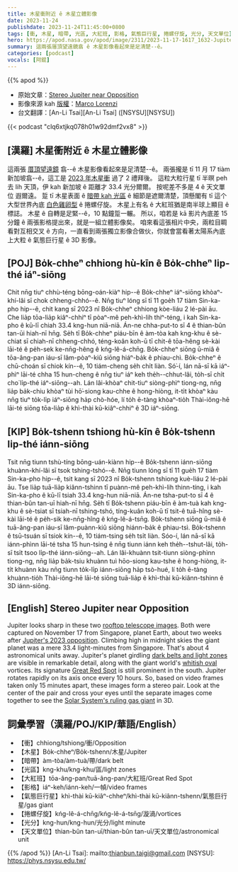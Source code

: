 ```yaml
---
title: 木星衝附近 ê 木星立體影像
date: 2023-11-24
publishdate: 2023-11-24T11:45:00+0800
tags: [衝, 木星, 暗帶, 光區, 大紅班, 影格, 氣態巨行星, 捲螺仔旋, 光分, 天文單位]
hero: https://apod.nasa.gov/apod/image/2311/2023-11-17-1617_1632-Jupiter_Stereo1200.png
summary: 這兩張厝頂望遠鏡翕 ê 木星影像看起來是足清楚--ê。
categories: [podcast]
vocals: [阿錕]
---
```


{{% apod %}}

- 原始文章：[Stereo Jupiter near Opposition](https://apod.nasa.gov/apod/ap231124.html)
- 影像來源 kah [版權][copyright]：[Marco Lorenzi](https://www.glitteringlights.com/About/About-Me)
- 台文翻譯：[An-Li Tsai][An-Li Tsai] ([NSYSU][NSYSU])

{{< podcast "clq6xtjkq078h01w92dmf2vx8" >}}

## [漢羅] 木星衝附近 ê 木星立體影像
這兩張 [厝頂望遠鏡][rooftop telescope images] 翕--ê 木星影像看起來是足清楚--ê。
兩張攏是 tī 11 月 17 tiàm 新加坡翕--ê，這工是 [2023 年木星衝][Jupiter's 2023 opposition] 過了 2 禮拜後。
這粒大粒行星 tī 半暝 peh 去 lih 天頂，伊 kah 新加坡 ê 距離才 33.4 光分爾爾。
按呢差不多是 4 ê 天文單位 遐爾遠。
踅 tī 木星表面 ê [暗帶 kah 光區][dark belts and light zones] ê 細節是遮爾清楚，頂懸閣有 tī 這个大型世界內底 [白色雞卵型][whitish oval] ê 捲螺仔旋。
木星上有名 ê 大紅班猶是南半球上顯目 ê 標誌。
木星 ê 自轉是足緊--ê，10 點鐘踅一輾。
所以，咱若是 kā 影片內底差 15 分鐘 ê 兩張影格提出來，就是一組立體影像矣。
咱來看這張相片中央，兩粒目睭看對互相交叉 ê 方向，一直看到兩張獨立影像合做伙，你就會當看著太陽系內底上大粒 ê 氣態巨行星 ê 3D 影像。

## [POJ] Bo̍k-chheⁿ chhiong hù-kīn ê Bo̍k-chheⁿ li̍p-thé iáⁿ-siōng
Chit nn̄g tiuⁿ chhù-téng bōng-oán-kiàⁿ hip--ê Bo̍k-chheⁿ iáⁿ-siōng khòaⁿ-khí-lâi sī chok chheng-chhó--ê.
Nn̄g tiuⁿ lóng sī tī 11 goe̍h 17 tiàm Sin-ka-pho hip--ê, chit kang sī 2023 nî Bo̍k-chheⁿ chhiong kòe-liáu 2 lé-pài āu.
Che lia̍p tōa-lia̍p kiâⁿ-chhiⁿ tī pòaⁿ-mê peh-khì-lih thiⁿ-téng, i kah Sin-ka-pho ê kū-lī chiah 33.4 kng-hun niā-niā.
Án-ne chha-put-to sī 4 ê thian-bûn tan-ūi hiah-nī hn̄g.
Se̍h tī Bo̍k-chheⁿ piáu-bīn ê àm-tòa kah kng-khu ê sè-chiat sī chiah-nī chheng-chhó, téng-koân koh-ū tī chit-ê tōa-hêng sè-kài lāi-té ê pe̍h-sek ke-nn̄g-hêng ê kńg-lê-á-chn̄g.
Bo̍k-chheⁿ siōng ū-miâ ê tōa-âng-pan iáu-sī lâm-pòaⁿ-kiû siōng hiáⁿ-ba̍k ê phiau-chì.
Bo̍k-chheⁿ ê chū-choán sī chiok kín--ê, 10 tiám-cheng se̍h chi̍t liàn.
Só͘-í, lán nā-sī kā iáⁿ-phìⁿ lāi-té chha 15 hun-cheng ê nn̄g tiuⁿ iáⁿ keh the̍h--chhut-lâi, to̍h-sī chi̍t cho͘ li̍p-thé iáⁿ-siōng--ah.
Lán lâi-khòaⁿ chit-tiuⁿ siòng-phìⁿ tiong-ng, nn̄g lia̍p ba̍k-chiu khòaⁿ tùi hō͘-siong kau-chhe ê hong-hiòng, it-ti̍t khòaⁿ kàu nn̄g tiuⁿ to̍k-li̍p iáⁿ-siōng ha̍p chò-hóe, lí to̍h ē-tàng khòaⁿ-tio̍h Thài-iông-hē lāi-té siōng tōa-lia̍p ê khì-thài kū-kiâⁿ-chhiⁿ ê 3D iáⁿ-siōng.

## [KIP] Bo̍k-tshenn tshiong hù-kīn ê Bo̍k-tshenn li̍p-thé iánn-siōng
Tsit nn̄g tiunn tshù-tíng bōng-uán-kiànn hip--ê Bo̍k-tshenn iánn-siōng khuànn-khí-lâi sī tsok tshing-tshó--ê.
Nn̄g tiunn lóng sī tī 11 gue̍h 17 tiàm Sin-ka-pho hip--ê, tsit kang sī 2023 nî Bo̍k-tshenn tshiong kuè-liáu 2 lé-pài āu.
Tse lia̍p tuā-lia̍p kiânn-tshinn tī puànn-mê peh-khì-lih thinn-tíng, i kah Sin-ka-pho ê kū-lī tsiah 33.4 kng-hun niā-niā.
Án-ne tsha-put-to sī 4 ê thian-bûn tan-uī hiah-nī hn̄g.
Se̍h tī Bo̍k-tshenn piáu-bīn ê àm-tuà kah kng-khu ê sè-tsiat sī tsiah-nī tshing-tshó, tíng-kuân koh-ū tī tsit-ê tuā-hîng sè-kài lāi-té ê pe̍h-sik ke-nn̄g-hîng ê kńg-lê-á-tsn̄g.
Bo̍k-tshenn siōng ū-miâ ê tuā-âng-pan iáu-sī lâm-puànn-kiû siōng hiánn-ba̍k ê phiau-tsì.
Bo̍k-tshenn ê tsū-tsuán sī tsiok kín--ê, 10 tiám-tsing se̍h tsi̍t liàn.
Sóo-í, lán nā-sī kā iánn-phìnn lāi-té tsha 15 hun-tsing ê nn̄g tiunn iánn keh the̍h--tshut-lâi, to̍h-sī tsi̍t tsoo li̍p-thé iánn-siōng--ah.
Lán lâi-khuànn tsit-tiunn siòng-phìnn tiong-ng, nn̄g lia̍p ba̍k-tsiu khuànn tuì hōo-siong kau-tshe ê hong-hiòng, it-ti̍t khuànn kàu nn̄g tiunn to̍k-li̍p iánn-siōng ha̍p tsò-hué, lí to̍h ē-tàng khuànn-tio̍h Thài-iông-hē lāi-té siōng tuā-lia̍p ê khì-thài kū-kiânn-tshinn ê 3D iánn-siōng.

## [English] Stereo Jupiter near Opposition
Jupiter looks sharp in these two [rooftop telescope images][rooftop telescope images].
Both were captured on November 17 from Singapore, planet Earth, about two weeks after [Jupiter's 2023 opposition][Jupiter's 2023 opposition].
Climbing high in midnight skies the giant planet was a mere 33.4 light-minutes from Singapore.
That's about 4 astronomical units away.
Jupiter's planet girdling [dark belts and light zones][dark belts and light zones] are visible in remarkable detail, along with the giant world's [whitish oval][whitish oval] vortices.
Its signature [Great Red Spot][Great Red Spot] is still prominent in the south.
Jupiter rotates rapidly on its axis once every 10 hours.
So, based on video frames taken only 15 minutes apart, these images form a stereo pair.
Look at the center of the pair and cross your eyes until the separate images come together to see the [Solar System's ruling gas giant][Solar System's ruling gas giant] in 3D.

## 詞彙學習（漢羅/POJ/KIP/華語/English）
- 【衝】chhiong/tshiong/衝/Opposition
- 【木星】Bo̍k-chheⁿ/Bo̍k-tshenn/木星/Jupiter
- 【暗帶】àm-tòa/àm-tuà/帶/dark belt
- 【光區】kng-khu/kng-khu/區/light zones
- 【大紅班】tōa-âng-pan/tuā-âng-pan/大紅班/Great Red Spot
- 【影格】iáⁿ-keh/iánn-keh/一幀/video frames
- 【氣態巨行星】khì-thài kū-kiâⁿ-chheⁿ/khì-thài kū-kiânn-tshenn/氣態巨行星/gas giant
- 【捲螺仔旋】kńg-lê-á-chn̄g/kńg-lê-á-tsn̄g/漩渦/vortices
- 【光分】kng-hun/kng-hun/光分/light minute
- 【天文單位】thian-bûn tan-uī/thian-bûn tan-uī/天文單位/astronomical unit

{{% /apod %}}
[An-Li Tsai]: mailto:thianbun.taigi@gmail.com
[NSYSU]: https://phys.nsysu.edu.tw/

[copyright]: https://apod.nasa.gov/apod/fap/lib/about_apod.html#srapply
[License]: https://creativecommons.org/licenses/by/2.0/

[rooftop telescope images]:https://www.glitteringlights.com/
[Jupiter's 2023 opposition]:https://apod.nasa.gov/apod/ap231103.html
[dark belts and light zones]:https://en.wikipedia.org/wiki/Atmosphere_of_Jupiter#Zones,_belts_and_jets
[whitish oval]:https://apod.nasa.gov/apod/ap211229.html
[Great Red Spot]:https://apod.nasa.gov/apod/ap220717.html
[Solar System's ruling gas giant]:https://science.nasa.gov/jupiter/
